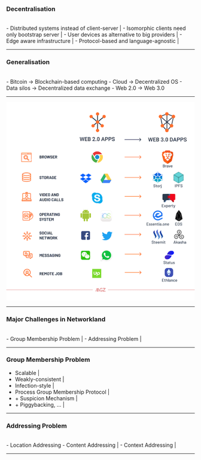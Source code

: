 ### Decentralisation
<br>
- Distributed systems instead of client-server  |
- Isomorphic clients need only bootstrap server |  
- User devices as alternative to big providers  |
- Edge aware infrastructure  |
- Protocol-based and language-agnostic  |

---

### Generalisation
<br>
- Bitcoin -> Blockchain-based computing
- Cloud -> Decentralized OS
- Data silos -> Decentralized data exchange
- Web 2.0 -> Web 3.0


---

![Web 2.0 - Web 3.0](assets/image/web2-3.0.png)

---
### Major Challenges in Networkland
<br>
- Group Membership Problem |
- Addressing Problem |

---

### Group Membership Problem

- Scalable |
- Weakly-consistent |
- Infection-style |
- Process Group Membership Protocol |
- \+ Suspicion Mechanism |
- \+ Piggybacking, ... |

---
### Addressing Problem
<br>
- Location Addressing
- Content Addressing |
- Context Addressing |

---

